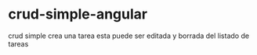 # crud-simple-angular
crud simple crea una tarea esta puede ser editada y borrada del listado de tareas
